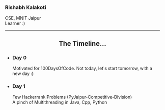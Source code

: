 <h3>Rishabh Kalakoti</h3>
<p>
CSE, MNIT Jaipur
<br>
Learner :)
</p>
<hr>
<h2 align='center'>The Timeline...</h2>
<ul>
<li>
<h3>Day 0</h3>
Motivated for 100DaysOfCode. Not today, let's start tomorrow, with a new day :)
</li>
<li>
<h3>Day 1</h3>
Few Hackerrank Problems (PyJaipur-Competitive-Division)<br>
A pinch of Multithreading in Java, Cpp, Python
</li>
</ul>
